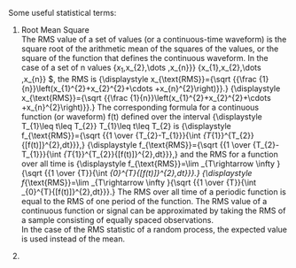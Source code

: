 Some useful statistical terms:  
1. Root Mean Square  
The RMS value of a set of values (or a continuous-time waveform) is the square root of the arithmetic mean of the squares of 
the values, or the square of the function that defines the continuous waveform. In the case of a set of n values 
$\{x_{1}$,x_{2},\dots ,x_{n}\}} \{x_{1},x_{2},\dots ,x_{n}\} $, the RMS is
{\displaystyle x_{\text{RMS}}={\sqrt {{\frac {1}{n}}\left(x_{1}^{2}+x_{2}^{2}+\cdots +x_{n}^{2}\right)}}.} {\displaystyle x_{\text{RMS}}={\sqrt {{\frac {1}{n}}\left(x_{1}^{2}+x_{2}^{2}+\cdots +x_{n}^{2}\right)}}.}
The corresponding formula for a continuous function (or waveform) f(t) defined over the interval {\displaystyle T_{1}\leq t\leq T_{2}} T_{1}\leq t\leq T_{2} is
{\displaystyle f_{\text{RMS}}={\sqrt {{1 \over {T_{2}-T_{1}}}{\int _{T_{1}}^{T_{2}}{[f(t)]}^{2}\,dt}}},} {\displaystyle f_{\text{RMS}}={\sqrt {{1 \over {T_{2}-T_{1}}}{\int _{T_{1}}^{T_{2}}{[f(t)]}^{2}\,dt}}},}
and the RMS for a function over all time is {\displaystyle f_{\text{RMS}}=\lim _{T\rightarrow \infty }{\sqrt {{1 \over {T}}{\int _{0}^{T}{[f(t)]}^{2}\,dt}}}.} {\displaystyle f_{\text{RMS}}=\lim _{T\rightarrow \infty }{\sqrt {{1 \over {T}}{\int _{0}^{T}{[f(t)]}^{2}\,dt}}}.}
The RMS over all time of a periodic function is equal to the RMS of one period of the function. The RMS value of a continuous function or signal can be approximated by taking the RMS of a sample consisting of equally spaced observations.  
In the case of the RMS statistic of a random process, the expected value is used instead of the mean.

2. 
